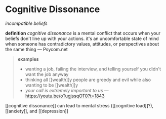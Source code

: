 # Cognitive Dissonance

_incompatible beliefs_

**definition** _cognitive dissonance_ is a mental conflict that occurs when your beliefs don't line up with your actions. it's an uncomfortable state of mind when someone has contradictory values, attitudes, or perspectives about the same thing &mdash; Psycom.net

> **examples**
>
> - wanting a job, failing the interview, and telling yourself you didn't want the job anyway
> - thinking all [[wealth]]y people are greedy and evil while also wanting to be [[wealth]]y
> - _your call is extremely important to us_ &mdash; <https://youtu.be/oTugjssqOT0?t=1843>

[[cognitive dissonance]] can lead to mental stress ([[cognitive load]]?), [[anxiety]], and [[depression]]
